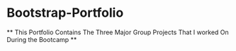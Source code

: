 # Bootstrap-Portfolio

** This Portfolio Contains The Three Major Group Projects That I worked On During the Bootcamp **